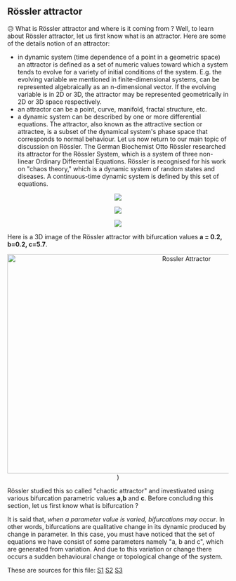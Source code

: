 ## Rössler attractor
:disappointed_relieved: What is Rössler attractor and where is it coming from ?
Well, to learn about Rössler attractor, let us first know what is an attractor.
Here are some of the details notion of an attractor:
- in dynamic system (time dependence of a point in a geometric space) an attractor is defined as a set of numeric values toward which a system tends to evolve for a variety of initial conditions of the system. E.g. the evolving variable we mentioned in finite-dimensional systems, can be represented algebraically as an n-dimensional vector. If the evolving variable is in 2D or 3D, the attractor may be represented geometrically in 2D or 3D space respectively.
- an attractor can be a point, curve, manifold, fractal structure, etc.
- a dynamic system can be described by one or more differential equations. The attractor, also known as the attractive section or attractee, is a subset of the dynamical system's phase space that corresponds to normal behaviour.
Let us now return to our main topic of discussion on Rössler. The German Biochemist Otto Rössler researched its attractor for the Rössler System, which is a system of three non-linear Ordinary Differential Equations. Rössler is recognised for his work on "chaos theory," which is a dynamic system of random states and diseases. A continuous-time dynamic system is defined by this set of equations.

<p align="center">
<img src="https://user-images.githubusercontent.com/39788520/118755564-b662f880-b886-11eb-9d9a-58889b82c9ff.gif">
</p>

<p align="center">
<img src="https://user-images.githubusercontent.com/39788520/118755641-e01c1f80-b886-11eb-94a0-ce47887b3224.gif">
</p>

<p align="center">
<img src="https://user-images.githubusercontent.com/39788520/118755732-08a41980-b887-11eb-8e83-1d81373ab577.gif">
</p>

Here is a 3D image of the Rössler attractor with bifurcation values **a = 0.2, b=0.2, c=5.7**.

<p align="center">
<img src="https://user-images.githubusercontent.com/39788520/118700060-dca97980-b82f-11eb-9ce1-e26930c387bd.png" width="800" height="500" title="Rossler Attractor">)
</p>

Rössler studied this so called "chaotic attractor" and investivated using various bifurcation parametric values **a,b** and **c**. Before concluding this section, let us first know what is bifurcation ?

It is said that, _when a parameter value is varied, bifurcations may occur_. In other words, bifurcations are qualitative change in its dynamic produced by change in parameter. In this case, you must have noticed that the set of equations we have consist of some parameters namely "a, b and c", which are generated from variation. And due to this variation or change there occurs a sudden behavioural change or topological change of the system.

These are sources for this file: [S1](https://en.wikipedia.org/wiki/R%C3%B6ssler_attractor) [S2](http://www.scholarpedia.org/article/Rossler_attractor) [S3](https://en.wikipedia.org/wiki/Bifurcation_theory)
